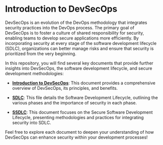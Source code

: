 # Introduction to DevSecOps

DevSecOps is an evolution of the DevOps methodology that integrates security practices into the DevOps process. The primary goal of DevSecOps is to foster a culture of shared responsibility for security, enabling teams to develop secure applications more efficiently. By incorporating security at every stage of the software development lifecycle (SDLC), organizations can better manage risks and ensure that security is prioritized from the very beginning.

In this repository, you will find several key documents that provide further insights into DevSecOps, the software development lifecycle, and secure development methodologies:

- **[Introduction to DevSecOps](IntroductionToDevSecOps.md)**: This document provides a comprehensive overview of DevSecOps, its principles, and benefits.
  
- **[SDLC](SDLC.md)**: This file details the Software Development Lifecycle, outlining the various phases and the importance of security in each phase.

- **[SSDLC](SSDLC.md)**: This document focuses on the Secure Software Development Lifecycle, presenting methodologies and practices for integrating security into SDLC.

Feel free to explore each document to deepen your understanding of how DevSecOps can enhance security within your development processes!
